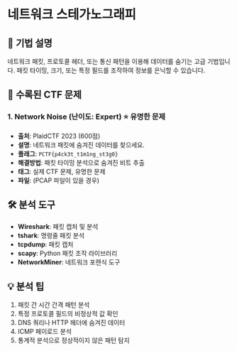 # 네트워크 스테가노그래피

## 📖 기법 설명
네트워크 패킷, 프로토콜 헤더, 또는 통신 패턴을 이용해 데이터를 숨기는 고급 기법입니다.
패킷 타이밍, 크기, 또는 특정 필드를 조작하여 정보를 은닉할 수 있습니다.

## 🎯 수록된 CTF 문제

### 1. Network Noise (난이도: Expert) ⭐ 유명한 문제
- **출처**: PlaidCTF 2023 (600점)
- **설명**: 네트워크 패킷에 숨겨진 데이터를 찾으세요.
- **플래그**: `PCTF{p4ck3t_t1m1ng_st3g0}`
- **해결방법**: 패킷 타이밍 분석으로 숨겨진 비트 추출
- **태그**: 실제 CTF 문제, 유명한 문제
- **파일**: (PCAP 파일이 있을 경우)

## 🛠️ 분석 도구
- **Wireshark**: 패킷 캡처 및 분석
- **tshark**: 명령줄 패킷 분석
- **tcpdump**: 패킷 캡처
- **scapy**: Python 패킷 조작 라이브러리
- **NetworkMiner**: 네트워크 포렌식 도구

## 💡 분석 팁
1. 패킷 간 시간 간격 패턴 분석
2. 특정 프로토콜 필드의 비정상적 값 확인
3. DNS 쿼리나 HTTP 헤더에 숨겨진 데이터
4. ICMP 페이로드 분석
5. 통계적 분석으로 정상적이지 않은 패턴 탐지